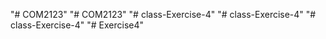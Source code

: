 "# COM2123" 
"# COM2123" 
"# class-Exercise-4" 
"# class-Exercise-4" 
"# class-Exercise-4" 
"# Exercise4" 
